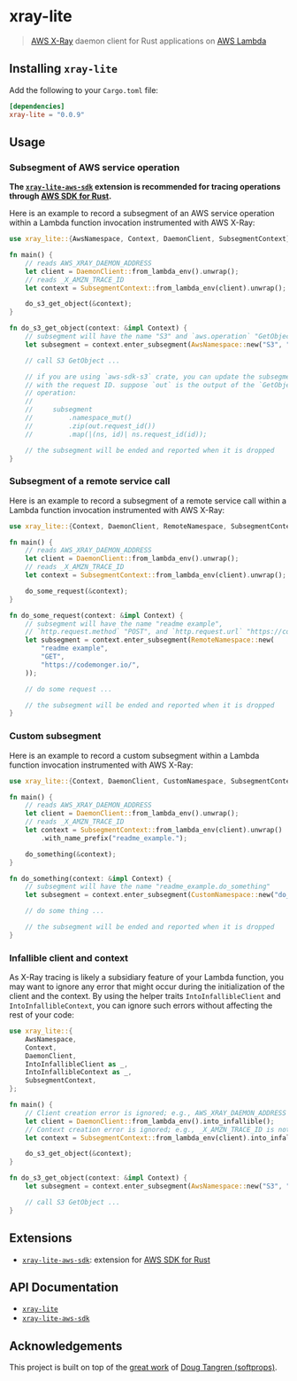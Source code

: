 # xray-lite

> [AWS X-Ray](https://aws.amazon.com/xray/) daemon client for Rust applications on [AWS Lambda](https://aws.amazon.com/lambda/)

## Installing `xray-lite`

Add the following to your `Cargo.toml` file:

```toml
[dependencies]
xray-lite = "0.0.9"
```

## Usage

### Subsegment of AWS service operation

**The [`xray-lite-aws-sdk`](./xray-lite-aws-sdk) extension is recommended for tracing operations through [AWS SDK for Rust](https://aws.amazon.com/sdk-for-rust/).**

Here is an example to record a subsegment of an AWS service operation within a Lambda function invocation instrumented with AWS X-Ray:

```rust
use xray_lite::{AwsNamespace, Context, DaemonClient, SubsegmentContext};

fn main() {
    // reads AWS_XRAY_DAEMON_ADDRESS
    let client = DaemonClient::from_lambda_env().unwrap();
    // reads _X_AMZN_TRACE_ID
    let context = SubsegmentContext::from_lambda_env(client).unwrap();

    do_s3_get_object(&context);
}

fn do_s3_get_object(context: &impl Context) {
    // subsegment will have the name "S3" and `aws.operation` "GetObject"
    let subsegment = context.enter_subsegment(AwsNamespace::new("S3", "GetObject"));

    // call S3 GetObject ...

    // if you are using `aws-sdk-s3` crate, you can update the subsegment
    // with the request ID. suppose `out` is the output of the `GetObject`
    // operation:
    //
    //     subsegment
    //         .namespace_mut()
    //         .zip(out.request_id())
    //         .map(|(ns, id)| ns.request_id(id));

    // the subsegment will be ended and reported when it is dropped
}
```

### Subsegment of a remote service call

Here is an example to record a subsegment of a remote service call within a Lambda function invocation instrumented with AWS X-Ray:

```rust
use xray_lite::{Context, DaemonClient, RemoteNamespace, SubsegmentContext};

fn main() {
    // reads AWS_XRAY_DAEMON_ADDRESS
    let client = DaemonClient::from_lambda_env().unwrap();
    // reads _X_AMZN_TRACE_ID
    let context = SubsegmentContext::from_lambda_env(client).unwrap();

    do_some_request(&context);
}

fn do_some_request(context: &impl Context) {
    // subsegment will have the name "readme example",
    // `http.request.method` "POST", and `http.request.url` "https://codemonger.io/"
    let subsegment = context.enter_subsegment(RemoteNamespace::new(
        "readme example",
        "GET",
        "https://codemonger.io/",
    ));

    // do some request ...

    // the subsegment will be ended and reported when it is dropped
}
```

### Custom subsegment

Here is an example to record a custom subsegment within a Lambda function invocation instrumented with AWS X-Ray:

```rust
use xray_lite::{Context, DaemonClient, CustomNamespace, SubsegmentContext};

fn main() {
    // reads AWS_XRAY_DAEMON_ADDRESS
    let client = DaemonClient::from_lambda_env().unwrap();
    // reads _X_AMZN_TRACE_ID
    let context = SubsegmentContext::from_lambda_env(client).unwrap()
        .with_name_prefix("readme_example.");

    do_something(&context);
}

fn do_something(context: &impl Context) {
    // subsegment will have the name "readme_example.do_something"
    let subsegment = context.enter_subsegment(CustomNamespace::new("do_something"));

    // do some thing ...

    // the subsegment will be ended and reported when it is dropped
}
```

### Infallible client and context

As X-Ray tracing is likely a subsidiary feature of your Lambda function, you may want to ignore any error that might occur during the initialization of the client and the context.
By using the helper traits `IntoInfallibleClient` and `IntoInfallibleContext`, you can ignore such errors without affecting the rest of your code:

```rust
use xray_lite::{
    AwsNamespace,
    Context,
    DaemonClient,
    IntoInfallibleClient as _,
    IntoInfallibleContext as _,
    SubsegmentContext,
};

fn main() {
    // Client creation error is ignored; e.g., AWS_XRAY_DAEMON_ADDRESS is not set
    let client = DaemonClient::from_lambda_env().into_infallible();
    // Context creation error is ignored; e.g., _X_AMZN_TRACE_ID is not set
    let context = SubsegmentContext::from_lambda_env(client).into_infallible();

    do_s3_get_object(&context);
}

fn do_s3_get_object(context: &impl Context) {
    let subsegment = context.enter_subsegment(AwsNamespace::new("S3", "GetObject"));

    // call S3 GetObject ...
}
```

## Extensions

- [`xray-lite-aws-sdk`](./xray-lite-aws-sdk/): extension for [AWS SDK for Rust](https://aws.amazon.com/sdk-for-rust/)

## API Documentation

- [`xray-lite`](https://docs.rs/xray-lite)
- [`xray-lite-aws-sdk`](https://docs.rs/xray-lite-aws-sdk)

## Acknowledgements

This project is built on top of the [great work](https://github.com/softprops/xray) of [Doug Tangren (softprops)](https://github.com/softprops).